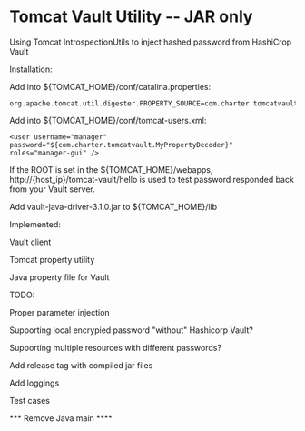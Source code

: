 # Tomcat Vault Utility -- JAR only

Using Tomcat IntrospectionUtils to inject hashed password from HashiCrop Vault

Installation:

Add into ${TOMCAT_HOME}/conf/catalina.properties:
```
org.apache.tomcat.util.digester.PROPERTY_SOURCE=com.charter.tomcatvault.MyPropertyDecoder
```

Add into ${TOMCAT_HOME}/conf/tomcat-users.xml:

```
<user username="manager" password="${com.charter.tomcatvault.MyPropertyDecoder}" roles="manager-gui" />
```

If the ROOT is set in the ${TOMCAT_HOME}/webapps, http://{host_ip}/tomcat-vault/hello is used to test password responded back from your Vault server.

Add vault-java-driver-3.1.0.jar to ${TOMCAT_HOME}/lib


Implemented:

Vault client

Tomcat property utility

Java property file for Vault



TODO:

Proper parameter injection

Supporting local encrypied password "without" Hashicorp Vault?

Supporting multiple resources with different passwords?

Add release tag with compiled jar files

Add loggings

Test cases

*** Remove Java main ****


